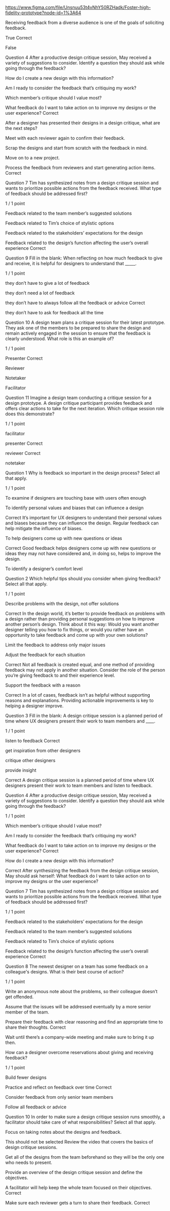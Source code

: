 https://www.figma.com/file/Unsnuu53t4vNhY50RZHadk/Foster-high-fidelity-prototype?node-id=1%3A64


Receiving feedback from a diverse audience is one of the goals of soliciting feedback.



True Correct


False

Question 4
After a productive design critique session, May received a variety of suggestions to consider. Identify a question they should ask while going through the feedback?


How do I create a new design with this information?


Am I ready to consider the feedback that’s critiquing my work?


Which member’s critique should I value most?

 
 
 
What feedback do I want to take action on to improve my designs or the user experience?  Correct

After a designer has presented their designs in a design critique, what are the next steps?



Meet with each reviewer again to confirm their feedback. 


Scrap the designs and start from scratch with the feedback in mind.


Move on to a new project.


Process the feedback from reviewers and start generating action items. Correct




Question 7
Tim has synthesized notes from a design critique session and wants to prioritize possible actions from the feedback received. What type of feedback should be addressed first?

1 / 1 point

Feedback related to the team member’s suggested solutions


Feedback related to Tim’s choice of stylistic options


Feedback related to the stakeholders’ expectations for the design


Feedback related to the design’s function affecting the user’s overall experience  Correct


Question 9
Fill in the blank: When reflecting on how much feedback to give and receive, it is helpful for designers to understand that _____.

1 / 1 point

they don’t have to give a lot of feedback


they don’t need a lot of feedback


they don’t have to always follow all the feedback or advice Correct


they don’t have to ask for feedback all the time 



Question 10
A design team plans a critique session for their latest prototype. They ask one of the members to be prepared to share the design and remain actively engaged in the session to ensure that the feedback is clearly understood. What role is this an example of?

1 / 1 point

Presenter Correct


Reviewer


Notetaker


Facilitator 


Question 11
Imagine a design team conducting a critique session for a design prototype. A design critique participant provides feedback and offers clear actions to take for the next iteration. Which critique session role does this demonstrate?

1 / 1 point

facilitator


presenter 
Correct


reviewer Correct


notetaker





Question 1
Why is feedback so important in the design process? Select all that apply.

1 / 1 point

To examine if designers are touching base with users often enough


To identify personal values and biases that can influence a design

Correct
It’s important for UX designers to understand their personal values and biases because they can influence the design. Regular feedback can help mitigate the influence of biases.


To help designers come up with new questions or ideas

Correct
Good feedback helps designers come up with new questions or ideas they may not have considered and, in doing so, helps to improve the design.


To identify a designer’s comfort level

Question 2
Which helpful tips should you consider when giving feedback? Select all that apply.

1 / 1 point

Describe problems with the design, not offer solutions

Correct
In the design world, it’s better to provide feedback on problems with a design rather than providing personal suggestions on how to improve another person’s design. Think about it this way: Would you want another designer telling you how to fix things, or would you rather have an opportunity to take feedback and come up with your own solutions?


Limit the feedback to address only major issues


Adjust the feedback for each situation

Correct
Not all feedback is created equal, and one method of providing feedback may not apply in another situation. Consider the role of the person you’re giving feedback to and their experience level.


Support the feedback with a reason

Correct
In a lot of cases, feedback isn’t as helpful without supporting reasons and explanations. Providing actionable improvements is key to helping a designer improve.



Question 3
Fill in the blank: A design critique session is a planned period of time where UX designers present their work to team members and ____.

1 / 1 point

listen to feedback Correct


get inspiration from other designers


critique other designers


provide insight

Correct
A design critique session is a planned period of time where UX designers present their work to team members and listen to feedback.





Question 4
After a productive design critique session, May received a variety of suggestions to consider. Identify a question they should ask while going through the feedback?

1 / 1 point

Which member’s critique should I value most?


Am I ready to consider the feedback that’s critiquing my work?


What feedback do I want to take action on to improve my designs or the user experience?  Correct


How do I create a new design with this information?

Correct
After synthesizing the feedback from the design critique session, May should ask herself: What feedback do I want to take action on to improve my designs or the user experience?


Question 7
Tim has synthesized notes from a design critique session and wants to prioritize possible actions from the feedback received. What type of feedback should be addressed first?

1 / 1 point

Feedback related to the stakeholders’ expectations for the design


Feedback related to the team member’s suggested solutions


Feedback related to Tim’s choice of stylistic options


Feedback related to the design’s function affecting the user’s overall experience  Correct



Question 8
The newest designer on a team has some feedback on a colleague's designs. What is their best course of action?

1 / 1 point

Write an anonymous note about the problems, so their colleague doesn’t get offended.


Assume that the issues will be addressed eventually by a more senior member of the team.


Prepare their feedback with clear reasoning and find an appropriate time to share their thoughts. Correct


Wait until there’s a company-wide meeting and make sure to bring it up then. 


How can a designer overcome reservations about giving and receiving feedback?

1 / 1 point

Build fewer designs


Practice and reflect on feedback over time Correct


Consider feedback from only senior team members


Follow all feedback or advice


Question 10
In order to make sure a design critique session runs smoothly, a facilitator should take care of what responsibilities? Select all that apply.


Focus on taking notes about the designs and feedback. 

This should not be selected
Review the video that covers the basics of design critique sessions.


Get all of the designs from the team beforehand so they will be the only one who needs to present. 


Provide an overview of the design critique session and define the objectives.


A facilitator will help keep the whole team focused on their objectives. Correct


Make sure each reviewer gets a turn to share their feedback. Correct

